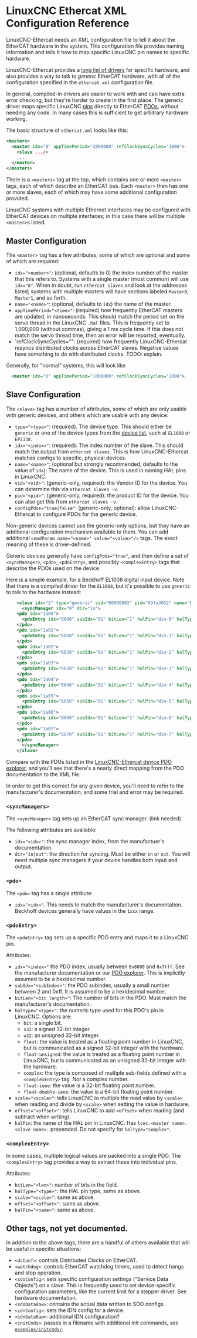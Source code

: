 # LinuxCNC Ethercat XML Configuration Reference

LinuxCNC-Ethercat needs an XML configuration file to tell it about the
EtherCAT hardware in the system.  This configuration file provides
naming information and tells it how to map specific LinuxCNC pin names
to specific hardware.

LinuxCNC-Ethercat provides a [long list of drivers](DEVICES.md) for
specific hardware, and also provides a way to talk to *generic*
EtherCAT hardware, with all of the configuration specified in the
`ethercat.xml` configuration file.

In general, compiled-in drivers are easier to work with and can have
extra error checking, but they're harder to create in the first place.
The generic driver maps specific LinuxCNC
[pins](https://linuxcnc.org/docs/html/hal/intro.html) directly to
EtherCAT
[PDOs](https://infosys.beckhoff.com/english.php?content=../content/1033/bk51x0/2519207947.html&id=),
without needing any code.  In many cases this is sufficient to get
arbitrary hardware working.

The basic structure of `ethercat.xml` looks like this:

```xml
<masters>
  <master idx="0" appTimePeriod="2000000" refClockSyncCycles="1000">
    <slave .../>
	...
  </master>
</masters>
```

There is a `<masters>` tag at the top, which contains one or more
`<master>` tags, each of which describe an EtherCAT bus.  Each
`<master>` then has one or more slaves, each of which may have some
additional configuration provided.

LinuxCNC systems with multiple Ethernet interfaces may be configured
with EtherCAT devices on multiple interfaces; in this case there will
be multiple `<master>`s listed.

## Master Configuration

The `<master>` tag has a few attributes, some of which are optional
and some of which are required:

- `idx="<number>"`: (optional, defaults to 0) the index number of the master that this refers
  to.  Systems with a single master (most common) will use `idx="0"`.
  When in doubt, run `ethercat slaves` and look at the addresses
  listed; systems with multiple masters will have sections labeled
  `Master0`, `Master1`, and so forth.
- `name="<name>"`: (optional, defaults to `idx`) the name of the master.
- `appTimePeriod="<time>"`: (required) how frequently EtherCAT masters are
  updated, in nanoseconds.  This should match the period set on the
  servo thread in the LinuxCNC `.hal` files.  This is frequently set
  to 1,000,000 (without commas), giving a 1 ms cycle time.  If this
  does not match the servo thread time, then an error will be
  reported, eventually.
- `refClockSyncCycles="<time>": (required) how frequently LinuxCNC-Ethercat
  resyncs distributed clocks across EtherCAT slaves.  Negative values
  have something to do with distributed clocks.  TODO: explain.

Generally, for "normal" systems, this will look like 

```xml
  <master idx="0" appTimePeriod="1000000" refClockSyncCycles="1000">
```

## Slave Configuration

The `<slave>` tag has a number of attributes, some of which are only
usable with generic devices, and others which are usable with any
device:

- `type="<type>"`: (required).  The device type.  This should either
  be `generic` or one of the device types from the [device
  list](DEVICES.md), such at `EL1008` or `EP2338`.
- `idx="<index>"`: (required): The index number of the slave.  This
  should match the output from `ethercat slaves`.  This is how
  LinuxCNC-Ethercat matches configs to specific, physical devices.
- `name="<name>"`: (optional but strongly recommended, defaults to the
  value of `idx`): The name of the device.  This is used in naming HAL
  pins in LinuxCNC.
-  `vid="<vid>"`: (generic-only, required): the Vendor ID for the
   device.  You can determine this via `ethercat slaves -v`.
- `pid="<pid>"`: (generic-only, required): the product ID for the
  device.  You can also get this from `ethercat slaves -v`.
- `configPdos="true|false"`: (generic-only, optional): allow
  LinuxCNC-Ethercat to configure PDOs for the generic device.
  
Non-generic devices cannot use the generic-only options, but they have
an additional configuration mechanism available to them.  You can add
additional `<modParam name="<name>" value="<value>"/>` tags.  The
exact meaning of these is driver-defined.
  
Generic devices generally have `configPdos="true"`, and then define a
set of `<syncManager>`, `<pdo>`, `<pdoEntry>`, and possibly
`<complexEntry>` tags that describe the PDOs used on the device.

Here is a simple example, for a Beckhoff EL1008 digital input device.
Note that there is a compiled driver for the `EL1008`, but it's possible to use
`generic` to talk to the hardware instead:

```xml
    <slave idx="2" type="generic" vid="00000002" pid="03fa3052" name="D2" configPdos="true">
      <syncManager idx="0" dir="in">
	<pdo idx="1a00">
	  <pdoEntry idx="6000" subIdx="01" bitLen="1" halPin="din-0" halType="bit"/>
	</pdo>
	<pdo idx="1a01">
	  <pdoEntry idx="6010" subIdx="01" bitLen="1" halPin="din-1" halType="bit"/>
	</pdo>
	<pdo idx="1a02">
	  <pdoEntry idx="6020" subIdx="01" bitLen="1" halPin="din-2" halType="bit"/>
	</pdo>
	<pdo idx="1a03">
	  <pdoEntry idx="6030" subIdx="01" bitLen="1" halPin="din-3" halType="bit"/>
	</pdo>
	<pdo idx="1a04">
	  <pdoEntry idx="6040" subIdx="01" bitLen="1" halPin="din-4" halType="bit"/>
	</pdo>
	<pdo idx="1a05">
	  <pdoEntry idx="6050" subIdx="01" bitLen="1" halPin="din-5" halType="bit"/>
	</pdo>
	<pdo idx="1a06">
	  <pdoEntry idx="6060" subIdx="01" bitLen="1" halPin="din-6" halType="bit"/>
	</pdo>
	<pdo idx="1a07">
	  <pdoEntry idx="6070" subIdx="01" bitLen="1" halPin="din-7" halType="bit"/>
	</pdo>
      </syncManager>
    </slave>
```

Compare with the PDOs listed in the [LinuxCNC-Ethercat device PDO
explorer](https://linuxcnc-ethercat.github.io/esi-data/devices/EL1008),
and you'll see that there's a nearly direct mapping from the PDO
documentation to the XML file.

In order to get this correct for any given device, you'll need to
refer to the manufacturer's documentation, and some trial and error
may be required.

### `<syncManagers>`

The `<syncManager>` tag sets up an EtherCAT sync manager.  (link
needed)

The following attributes are available:

- `idx="<idx>"`: the sync manager index, from the manufactuer's
  documentation.
- `dir="in|out"`: the direction for syncing.  Must be either `in` or
  `out`.  You will need multiple sync managers if your device handles
  both input and output.

### `<pdo>`

The `<pdo>` tag has a single attribute:

- `idx="<idx>"`.  This needs to match the manufacturer's
  documentation.  Beckhoff devices generally have values in the `1xxx`
  range.

### `<pdoEntry>`

The `<pdoEntry>` tag sets up a specific PDO entry and maps it to a
LinuxCNC pin.

Attributes:

- `idx="<index>"` the PDO index; usually between `0x6000` and `0x7fff`.
  See the manufacturer documentation or our [PDO
  explorer](http://linuxcnc-ethercat.github.io/esi-data/devices).
  This is implicitly assumed to be a hexidecimal number.
- `subIdx="<subIndex>"`: the PDO subindex, usually a small number
  between 2 and 0xff.  It is assumed to be a hexidecimal number.
- `bitLen="<bit length>"`: The number of bits in the PDO.  Must match
  the manufacturer's documentation.
- `halType="<type>"`: the numeric type used for this PDO's pin in
  LinuxCNC.  Options are:
  - `bit`: a single bit.
  - `s32`: a signed 32-bit integer.
  - `u32`: an unsigned 32-bit integer.
  - `float`: the value is treated as a floating point number in
    LinuxCNC, but is communicated as a signed 32-bit integer with the
    hardware.
  - `float-unsigned`: the value is treated as a floating point number
    in LinuxCNC, but is communicated as an unsigned 32-bit integer
    with the hardware.
  - `complex`: the type is composed of multiple sub-fields defined
    with a `<complexEntry>` tag.  *Not* a complex number.
  - `float-ieee`: the value is a 32-bit floating point number.
  - `float-double-ieee`: the value is a 64-bit floating point number.
- `scale="<scale>"`: tells LinuxCNC to multiple the read value by
  `<scale>` when reading and divide by `<scale>` when setting the
  value in hardware.
- `offset="<offset>"`: tells LinuxCNC to add `<offset>` when reading
  (and subtract when writing).
- `halPin`: the name of the HAL pin in LinuxCNC.  Has `lcec.<master
  name>.<slave name>.` prepended.  Do not specify for
  `halType="complex"`.

### `<complexEntry>`

In some cases, multiple logical values are packed into a single PDO.
The `<complexEntry>` tag provides a way to extract these into
individual pins.

Attributes:

- `bitLen="<len>"`: number of bits in the field.
- `halType="<type>"`: the HAL pin type, same as above.
- `scale="<scale>"`: same as above.
- `offset="<offset>"`: same as above.
- `halPin="<name>"`: same as above.

## Other tags, not yet documented. 

In addition to the above tags, there are a handful of others available
that will be useful in specific situations:

- `<dcConf>`: controls Distributed Clocks on EtherCAT.
- `<watchdog>`: controls EtherCAT watchdog timers, used to detect
  hangs and stop operation.
- `<sdoConfig>`: sets specific configuration settings ("Service Data
  Objects") on a slave.  This is frequently used to set
  device-specific configuration parameters, like the current limit for
  a stepper driver.  See hardware documentation.
- `<sdoDataRaw>`: contains the actual data written to SDO configs.
- `<idnConfig>`: sets the IDN config for a device.
- `<idnDataRaw>`: additional IDN configuration?
- `<initCmds>`: passes in a filename with additional init commands,
  see [`examples/initcmds/`](../examples/initcmds/).
